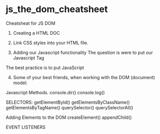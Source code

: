 # js_the_dom_cheatsheet
Cheatsheat for JS DOM


1. Creating a HTML DOC

2. Link CSS styles into your HTML file.

    <link rel="stylesheet" href="styles.css">

3. Adding our Javascript functionality
The question is were to put our Javascript Tag

The best practice is to put JavaScript <script> tags just before the closing </body> tag rather than in the <head> section of your HTML. The reason for this is that HTML loads from top to bottom. The head loads first, then the body, and then everything inside the body.

  Example of Script Tag:
     <script src="script.js"></script>

4. Some of your best friends, when working with the DOM (document) model.


Javascript Methods.
console.dir()
console.log()

SELECTORS:
getElementById()
getElementsByClassName()
getElementsByTagName()
querySelector()
querySelectorAll()

Adding Elements to the DOM
createElement()
appendChild()

EVENT LISTENERS

      

